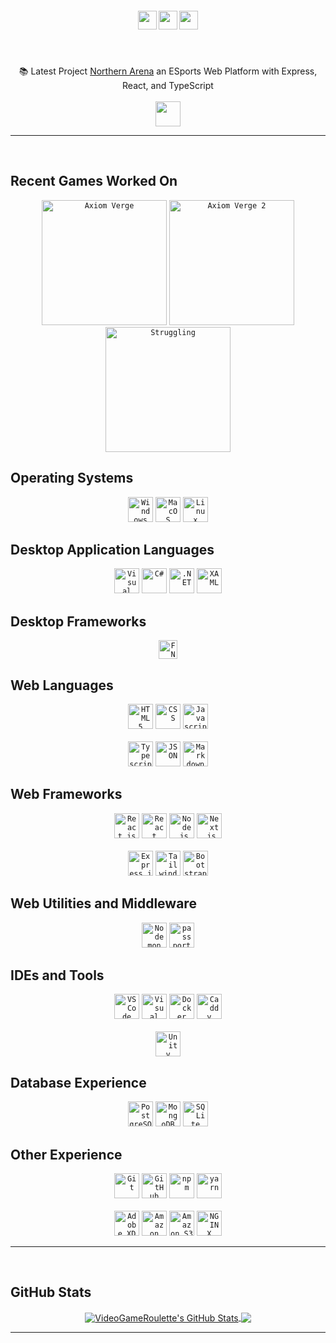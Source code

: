 <!-- <img align="right" src="https://visitor-badge.laobi.icu/badge?page_id=dekefective"> -->

<h5 align="center">
	<code><a href="https://codepen.io/VideoGameRoulette" title="Codepen Profile"><img height="30" src="https://img.shields.io/badge/Codepen-20232A?style=for-the-badge&logo=codepen&logoColor=white"></a></code>
	<code><a href="https://www.twitter.com/VGRoulette/" title="Twitter Profile"><img height="30" src="https://img.shields.io/badge/Twitter-20232A?style=for-the-badge&logo=twitter&logoColor=1DA1F2"></a></code>
	<code><a href="https://www.twitch.tv/videogameroulette/" title="Twitch Channel"><img height="30" src="https://img.shields.io/badge/Twitch-20232A?style=for-the-badge&logo=twitch&logoColor=9146FF"></a></code>
</h5>
<br>
<p align="center">
	📚 Latest Project <a href="https://staging.northerarena.io" title="Go to project">Northern Arena</a> an ESports Web Platform with Express, React, and TypeScript
	<br><br>
	<code><a href="mailto: videogameroulette@yahoo.ca"><img height="40" src="https://img.shields.io/badge/Contact_Me-20232A?style=for-the-badge&logo=gmail&logoColor=4285F4"></a></code>
</p>

<hr>
<br>

## Recent Games Worked On
<div align="center">
	<code><a href="https://store.steampowered.com/app/332200/Axiom_Verge/"><img title="Axiom Verge" height="200" src="https://store-images.s-microsoft.com/image/apps.52539.63283233232126176.842a7578-9d6c-4fa4-81fc-4d1b1bc868ae.cfe3be86-d8ed-449e-badd-a40fd4c51ec1"></a></code>
	<code><a href="https://www.epicgames.com/store/en-US/p/axiom-verge-2"><img title="Axiom Verge 2" height="200" src="https://s3.gaming-cdn.com/images/products/8222/271x377/axiom-verge-2-pc-game-epic-games-cover.jpg"></a></code>
	<code><a href="https://store.steampowered.com/app/1035560/Struggling/"><img title="Struggling" height="200" src="https://images.igdb.com/igdb/image/upload/t_cover_big/co2frt.png"></a></code>
</div>

## Operating Systems
<div align="center">
	<code><img title="Windows 10" height="40" src="https://img.shields.io/badge/Windows-20232A?style=for-the-badge&logo=windows&logoColor=0078D6"></code>
	<code><img title="MacOS (Catalina)" height="40" src="https://img.shields.io/badge/MacOS-20232A?style=for-the-badge&logo=apple&logoColor=white"></code>
	<code><img title="Linux (Ubuntu)" height="40" src="https://img.shields.io/badge/Linux-20232A?style=for-the-badge&logo=linux&logoColor=FCC624"></code>
</div>

## Desktop Application Languages
<div align="center">
	<code><img title="Visual Basic" height="40" src="https://img.shields.io/badge/VB.NET-20232A?style=for-the-badge&logo=visualstudiocode&logoColor=1B72BE"></code>
	<code><img title="C#" height="40" src="https://img.shields.io/badge/C%23-20232A?style=for-the-badge&logo=c-sharp&logoColor=239120"></code>
	<code><img title=".NET" height="40" src="https://img.shields.io/badge/.NET-20232A?style=for-the-badge&logo=.net&logoColor=512BD4"></code>
	<code><img title="XAML" height="40" src="https://img.shields.io/badge/XAML-20232A?style=for-the-badge&logo=xaml&logoColor=0C54C2"></code>
</div>

## Desktop Frameworks
<div align="center">
	<code><img title="FNA" height="30" src="https://img.shields.io/badge/FNA-20232A?style=for-the-badge&logoColor=5C2D91"></code>
</div>

## Web Languages
<div align="center">
	<code><img title="HTML5" height="40" src="https://img.shields.io/badge/HTML5-20232A?style=for-the-badge&logo=html5&logoColor=E34F26"></code>
	<code><img title="CSS" height="40" src="https://img.shields.io/badge/CSS3-20232A?style=for-the-badge&logo=css3&logoColor=1572B6"></code>
	<code><img title="Javascript" height="40" src="https://img.shields.io/badge/JavaScript-20232A?style=for-the-badge&logo=javascript&logoColor=F7DF1E"></code>
	<br><br>
	<code><img title="Typescript" height="40" src="https://img.shields.io/badge/TypeScript-20232A?style=for-the-badge&logo=typescript&logoColor=3178C6"></code>
	<code><img title="JSON" height="40" src="https://img.shields.io/badge/JSON-20232A?style=for-the-badge&logo=json&logoColor=white"></code>
	<code><img title="Markdown" height="40" src="https://img.shields.io/badge/Markdown-20232A?style=for-the-badge&logo=markdown&logoColor=white"></code>
</div>

## Web Frameworks
<div align="center">
	<code><img title="React.js" height="40" src="https://img.shields.io/badge/React.js-20232A?style=for-the-badge&logo=react&logoColor=61DAFB"></code>
	<code><img title="React Router" height="40" src="https://img.shields.io/badge/React_Router-20232A?style=for-the-badge&logo=react-router&logoColor=CA4245"></code>
	<code><img title="Node.js" height="40" src="https://img.shields.io/badge/Node.js-20232A?style=for-the-badge&logo=node.js&logoColor=43853D"></code>
	<code><img title="Next.js" height="40" src="https://img.shields.io/badge/Next.js-20232A?style=for-the-badge&logo=next.js&logoColor=white"></code>
	<br><br>
	<code><img title="Express.js" height="40" src="https://img.shields.io/badge/Express.js-20232A?style=for-the-badge&logo=express&logoColor=white"></code>
	<code><img title="Tailwind" height="40" src="https://img.shields.io/badge/Tailwind-20232A?style=for-the-badge&logo=tailwind-css&logoColor=06B6D4"></code>
	<code><img title="Bootstrap" height="40" src="https://img.shields.io/badge/Bootstrap-20232A?style=for-the-badge&logo=bootstrap&logoColor=7952B3"></code>
</div>

## Web Utilities and Middleware
<div align="center">
	<code><img title="Nodemon" height="40" src="https://img.shields.io/badge/Nodemon-20232A?style=for-the-badge&logo=nodemon&logoColor=76D04B"></code>
	<code><img title="passport" height="40" src="https://img.shields.io/badge/Passport.js-20232A?style=for-the-badge&logo=passport&logoColor=34E27A"></code>
</div>

## IDEs and Tools
<div align="center">
	<code><img title="VSCode" height="40" src="https://img.shields.io/badge/VSCode-20232A?style=for-the-badge&logo=visualstudiocode&logoColor=007ACC"></code>
	<code><img title="Visual Studio Community" height="40" src="https://img.shields.io/badge/Visual_Studio-20232A?style=for-the-badge&logo=visualstudiocode&logoColor=5C2D91"></code>
	<code><img title="Docker" height="40" src="https://img.shields.io/badge/Docker-20232A?style=for-the-badge&logo=docker&logoColor=2496ED"></code>
	<code><img title="Caddy" height="40" src="https://img.shields.io/badge/Caddyfile-20232A?style=for-the-badge&logo=protonmail&logoColor=56B366"></code>
	<br><br>
	<code><img title="Unity" height="40" src="https://img.shields.io/badge/Unity-20232A?style=for-the-badge&logo=unity&logoColor=white"></code>
</div>

## Database Experience
<div align="center">
	<code><img title="PostgreSQL" height="40" src="https://img.shields.io/badge/PostgreSQL-20232A?style=for-the-badge&logo=postgresql&logoColor=316192"></code>
	<code><img title="MongoDB" height="40" src="https://img.shields.io/badge/MongoDB-20232A?style=for-the-badge&logo=mongodb&logoColor=4EA94B"></code>
	<code><img title="SQLite" height="40" src="https://img.shields.io/badge/SQLite-20232A?style=for-the-badge&logo=sqlite&logoColor=07405E"></code>
</div>

## Other Experience
<div align="center">
	<code><img title="Git" height="40" src="https://img.shields.io/badge/git-20232A?style=for-the-badge&logo=git&logoColor=F05032"></code>
	<code><img title="GitHub" height="40" src="https://img.shields.io/badge/github-20232A?style=for-the-badge&logo=github&logoColor=white"></code>
	<code><img title="npm" height="40" src="https://img.shields.io/badge/npm-20232A?style=for-the-badge&logo=npm&logoColor=CB3837"></code>
	<code><img title="yarn" height="40" src="https://img.shields.io/badge/Yarn-20232A?style=for-the-badge&logo=yarn&logoColor=2C8EBB"></code>
	<br><br>
	<code><img title="Adobe XD" height="40" src="https://img.shields.io/badge/Adobe_XD-20232A?style=for-the-badge&logo=adobexd&logoColor=FF61F6"></code>
	<code><img title="Amazon AWS" height="40" src="https://img.shields.io/badge/Amazon_AWS-20232A?style=for-the-badge&logo=amazonaws&logoColor=FF9900"></code>
	<code><img title="Amazon S3" height="40" src="https://img.shields.io/badge/Amazon_S3-20232A?style=for-the-badge&logo=amazons3&logoColor=569A31"></code>
	<code><img title="NGINX" height="40" src="https://img.shields.io/badge/NGINX-20232A?style=for-the-badge&logo=nginx&logoColor=009639"></code>
</div>

<hr>
<br>

## GitHub Stats
<div align="center">
	<a href="https://github.com/VideoGameRoulette/VideoGameRoulette">
		<img align="center" src="https://github-readme-stats.vercel.app/api?username=VideoGameRoulette&show_icons=true&line_height=40&count_private=false&title_color=ffffff&text_color=c9cacc&icon_color=2bbc8a&bg_color=1d1f21" alt="VideoGameRoulette's GitHub Stats" />
	</a> 
	<a href="https://github.com/VideoGameRoulette/VideoGameRoulette">
		<img align="center" src="https://github-readme-stats.vercel.app/api/top-langs/?username=VideoGameRoulette&hide=tex&title_color=ffffff&text_color=c9cacc&icon_color=2bbc8a&bg_color=1d1f21&langs_count=5" />
	</a>
</div>
<hr>

